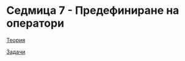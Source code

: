 # Седмица 7 - Предефиниране на оператори

[Теория](https://github.com/peshe/OOP-2022/tree/main/practics/Information%20Systems/1/Week07/Theory)

[Задачи](https://github.com/peshe/OOP-2022/tree/main/practics/Information%20Systems/1/Week07/Tasks)
